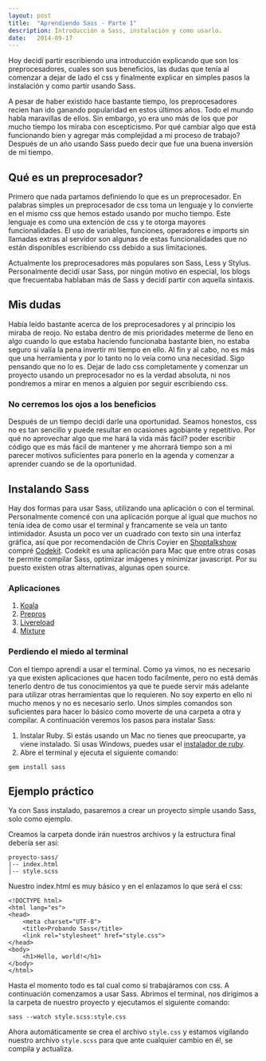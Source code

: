 ```yaml
---
layout: post
title:  "Aprendiendo Sass - Parte 1"
description: Introducción a Sass, instalación y como usarlo.
date:   2014-09-17
---
```


Hoy decidí partir escribiendo una introducción explicando que son los preprocesadores, cuales son sus beneficios, las dudas que tenía al comenzar a dejar de lado el css y finalmente explicar en simples pasos la instalación y como partir usando Sass.

A pesar de haber existido hace bastante tiempo, los preprocesadores recien han ido ganando popularidad en estos últimos años. Todo el mundo habla maravillas de ellos. Sin embargo, yo era uno más de los que por mucho tiempo los miraba con escepticismo. Por qué cambiar algo que está funcionando bien y agregar más complejidad a mi proceso de trabajo? Después de un año usando Sass puedo decir que fue una buena inversión de mi tiempo. 

## Qué es un preprocesador?

Primero que nada partamos definiendo lo que es un preprocesador. En palabras simples un preprocesador de css toma un lenguaje y lo convierte en el mismo css que hemos estado usando por mucho tiempo. Este lenguaje es como una extención de css y te otorga mayores funcionalidades. El uso de variables, funciones, operadores e imports sin llamadas extras al servidor son algunas de estas funcionalidades que no están disponibles escribiendo css debido a sus limitaciones.

Actualmente los preprocesadores más populares son Sass, Less y Stylus. Personalmente decidí usar Sass, por ningún motivo en especial, los blogs que frecuentaba hablaban más de Sass y decidí partir con aquella sintaxis.

## Mis dudas

Había leído bastante acerca de los preprocesadores y al principio los miraba de reojo. No estaba dentro de mis prioridades meterme de lleno en algo cuando lo que estaba haciendo funcionaba bastante bien, no estaba seguro si valía la pena invertir mi tiempo en ello. Al fin y al cabo, no es más que una herramienta y por lo tanto no lo veía como una necesidad. Sigo pensando que no lo es. Dejar de lado css completamente y comenzar un proyecto usando un preprocesador no es la verdad absoluta, ni nos pondremos a mirar en menos a alguien por seguir escribiendo css. 

### No cerremos los ojos a los beneficios

Después de un tiempo decidí darle una oportunidad. Seamos honestos, css no es tan sencillo y puede resultar en ocasiones agobiante y repetitivo. Por qué no aprovechar algo que me hará la vida más fácil? poder escribir código que es más fácil de mantener y me ahorrará tiempo son a mi parecer motivos suficientes para ponerlo en la agenda y comenzar a aprender cuando se de la oportunidad.

## Instalando Sass

Hay dos formas para usar Sass, utilizando una aplicación o con el terminal. Personalmente comencé con una aplicación porque al igual que muchos no tenía idea de como usar el terminal y francamente se veía un tanto intimidador. Asusta un poco ver un cuadrado con texto sin una interfaz gráfica, así que por recomendación de Chris Coyier en [Shoptalkshow](http://www.shoptalkshow.com/) compré [Codekit](https://incident57.com/codekit/). Codekit es una aplicación para Mac que entre otras cosas te permite compilar Sass, optimizar imágenes y minimizar javascript. Por su puesto existen otras alternativas, algunas open source.

### Aplicaciones

1. [Koala](http://www.koala-app.com/)
2. [Prepros](http://alphapixels.com/prepros/)
3. [Livereload](http://livereload.com/)
4. [Mixture](http://mixture.io/)

### Perdiendo el miedo al terminal

Con el tiempo aprendí a usar el terminal. Como ya vimos, no es necesario ya que existen aplicaciones que hacen todo facilmente, pero no está demás tenerlo dentro de tus conocimientos ya que te puede servir más adelante para utilizar otras herramientas que lo requieren. No soy experto en ello ni mucho menos y no es necesario serlo. Unos simples comandos son suficientes para hacer lo básico como moverte de una carpeta a otra y compilar. A continuación veremos los pasos para instalar Sass:

1. Instalar Ruby. Si estás usando un Mac no tienes que preocuparte, ya viene instalado. Si usas Windows, puedes usar el [instalador de ruby](http://www.rubyinstaller.org/).
2. Abre el terminal y ejecuta el siguiente comando: 

<pre><code class="language-bash">gem install sass </code></pre>

## Ejemplo práctico

Ya con Sass instalado, pasaremos a crear un proyecto simple usando Sass, solo como ejemplo. 

Creamos la carpeta donde irán nuestros archivos y la estructura final debería ser así:

<pre>
<code class="language-bash">proyecto-sass/
|-- index.html
|-- style.scss</code>
</pre>

Nuestro index.html es muy básico y en el enlazamos lo que será el css:

<pre>
<code class="language-markup">&lt;!DOCTYPE html&gt;
&lt;html lang="es"&gt;
&lt;head&gt;
    &lt;meta charset="UTF-8"&gt;
    &lt;title&gt;Probando Sass&lt;/title&gt;
    &lt;link rel="stylesheet" href="style.css"&gt;
&lt;/head&gt;
&lt;body&gt;
    &lt;h1&gt;Hello, world!&lt;/h1&gt;
&lt;/body&gt;
&lt;/html&gt;</code>
</pre>

Hasta el momento todo es tal cual como si trabajáramos con css. A continuación comenzamos a usar Sass. Abrimos el terminal, nos dirigimos a la carpeta de nuestro proyecto y ejecutamos el siguiente comando:

<pre>
<code class="language-bash">sass --watch style.scss:style.css</code>
</pre>

Ahora automáticamente se crea el archivo `style.css` y estamos vigilando nuestro archivo `style.scss` para que ante cualquier cambio en él, se compila y actualiza.





 






